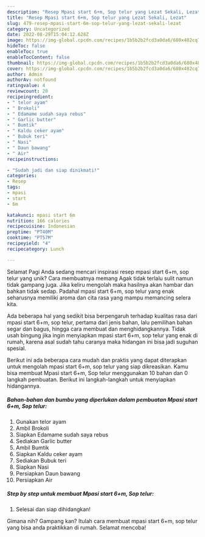 ```yaml
---
description: "Resep Mpasi start 6+m, Sop telur yang Lezat Sekali, Lezat"
title: "Resep Mpasi start 6+m, Sop telur yang Lezat Sekali, Lezat"
slug: 479-resep-mpasi-start-6m-sop-telur-yang-lezat-sekali-lezat
category: Uncategorized
date: 2022-08-29T15:04:12.628Z
image: https://img-global.cpcdn.com/recipes/1b5b2b2fcd3a0da6/680x482cq70/mpasi-start-6m-sop-telur-foto-resep-utama.jpg
hideToc: false
enableToc: true
enableTocContent: false
thumbnail: https://img-global.cpcdn.com/recipes/1b5b2b2fcd3a0da6/680x482cq70/mpasi-start-6m-sop-telur-foto-resep-utama.jpg
cover: https://img-global.cpcdn.com/recipes/1b5b2b2fcd3a0da6/680x482cq70/mpasi-start-6m-sop-telur-foto-resep-utama.jpg
author: Admin
authorAv: notfound
ratingvalue: 4
reviewcount: 20
recipeingredient:
- " telor ayam"
- " Brokoli"
- " Edamame sudah saya rebus"
- " Garlic butter"
- " Bumtik"
- " Kaldu ceker ayam"
- " Bubuk teri"
- " Nasi"
- " Daun bawang"
- " Air"
recipeinstructions:

- "Sudah jadi dan siap dinikmati!"
categories:
- Resep
tags:
- mpasi
- start
- 6m

katakunci: mpasi start 6m 
nutrition: 166 calories
recipecuisine: Indonesian
preptime: "PT40M"
cooktime: "PT57M"
recipeyield: "4"
recipecategory: Lunch

---
```



Selamat Pagi Anda sedang mencari inspirasi resep mpasi start 6+m, sop telur yang unik? Cara membuatnya memang Agak tidak terlalu sulit namun tidak gampang juga. Jika keliru mengolah maka hasilnya akan hambar dan bahkan tidak sedap. Padahal mpasi start 6+m, sop telur yang enak seharusnya memiliki aroma dan cita rasa yang mampu memancing selera kita.


Ada beberapa hal yang sedikit bisa berpengaruh terhadap kualitas rasa dari mpasi start 6+m, sop telur, pertama dari jenis bahan, lalu pemilihan bahan segar dan bagus, hingga cara membuat dan menghidangkannya. Tidak usah bingung jika ingin menyiapkan mpasi start 6+m, sop telur yang enak di rumah, karena asal sudah tahu caranya maka hidangan ini bisa jadi suguhan spesial.




Berikut ini ada beberapa cara mudah dan praktis yang dapat diterapkan untuk mengolah mpasi start 6+m, sop telur yang siap dikreasikan. Kamu bisa membuat Mpasi start 6+m, Sop telur menggunakan 10 bahan dan 0 langkah pembuatan. Berikut ini langkah-langkah untuk menyiapkan hidangannya.

<!--inarticleads1-->

##### Bahan-bahan dan bumbu yang diperlukan dalam pembuatan Mpasi start 6+m, Sop telur:

1. Gunakan  telor ayam
1. Ambil  Brokoli
1. Siapkan  Edamame sudah saya rebus
1. Sediakan  Garlic butter
1. Ambil  Bumtik
1. Siapkan  Kaldu ceker ayam
1. Sediakan  Bubuk teri
1. Siapkan  Nasi
1. Persiapkan  Daun bawang
1. Persiapkan  Air




<!--inarticleads2-->

##### Step by step untuk membuat Mpasi start 6+m, Sop telur:


1. Selesai dan siap dihidangkan!



Gimana nih? Gampang kan? Itulah cara membuat mpasi start 6+m, sop telur yang bisa anda praktikkan di rumah. Selamat mencoba!
